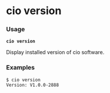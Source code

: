 # cio version

### **Usage**

**`cio version`**

Display installed version of cio software.

### **Examples**

```
$ cio version
Version: V1.0.0-2888
```
